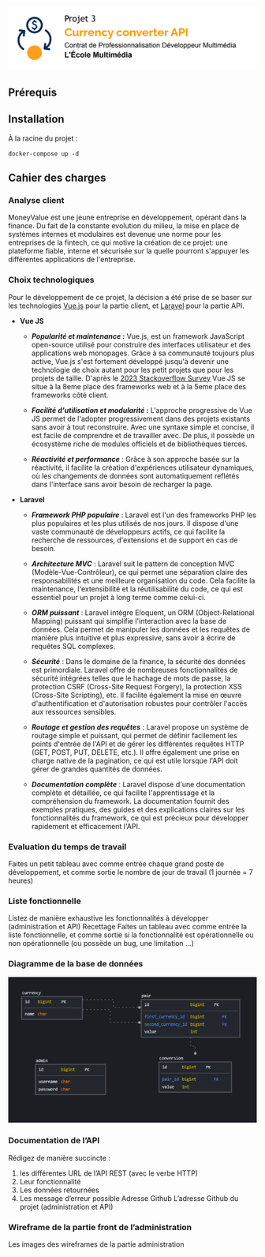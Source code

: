 ![banner](./docs/media/banner.png)

## Prérequis

## Installation

À la racine du projet :

```
docker-compose up -d
```

## Cahier des charges

### Analyse client

MoneyValue est une jeune entreprise en développement, opérant dans la finance. Du fait de la constante evolution du milieu, la mise en place de systèmes internes et modulaires est devenue une norme pour les entreprises de la fintech, ce qui motive la création de ce projet: une plateforme fiable, interne et sécurisée sur la quelle pourront s'appuyer les différentes applications de l'entreprise.

### Choix technologiques

Pour le développement de ce projet, la décision a été prise de se baser sur les technologies [Vue.js](https://vuejs.org/) pour la partie client, et [Laravel](https://laravel.com/) pour la partie API.

- **Vue JS**

  - **_Popularité et maintenance :_**
    Vue.js, est un framework JavaScript open-source utilisé pour construire des interfaces utilisateur et des applications web monopages. Grâce à sa communauté toujours plus active, Vue.js s'est fortement développé jusqu'à devenir une technologie de choix autant pour les petit projets que pour les projets de taille. D'après le [2023 Stackoverflow Survey](https://survey.stackoverflow.co/2023/#technology-most-popular-technologies) Vue JS se situe à la 8eme place des frameworks web et à la 5eme place des frameworks côté client.

  - **_Facilité d'utilisation et modularité :_**
    L'approche progressive de Vue JS permet de l'adopter progressivement dans des projets existants sans avoir à tout reconstruire. Avec une syntaxe simple et concise, il est facile de comprendre et de travailler avec. De plus, il possède un écosystème riche de modules officiels et de bibliothèques tierces.

  - **_Réactivité et performance_** : Grâce à son approche basée sur la réactivité, il facilite la création d'expériences utilisateur dynamiques, où les changements de données sont automatiquement reflétés dans l'interface sans avoir besoin de recharger la page.

- **Laravel**

  - **_Framework PHP populaire_** : Laravel est l'un des frameworks PHP les plus populaires et les plus utilisés de nos jours. Il dispose d'une vaste communauté de développeurs actifs, ce qui facilite la recherche de ressources, d'extensions et de support en cas de besoin.

  - **_Architecture MVC_** : Laravel suit le pattern de conception MVC (Modèle-Vue-Contrôleur), ce qui permet une séparation claire des responsabilités et une meilleure organisation du code. Cela facilite la maintenance, l'extensibilité et la réutilisabilité du code, ce qui est essentiel pour un projet à long terme comme celui-ci.

  - **_ORM puissant_** : Laravel intègre Eloquent, un ORM (Object-Relational Mapping) puissant qui simplifie l'interaction avec la base de données. Cela permet de manipuler les données et les requêtes de manière plus intuitive et plus expressive, sans avoir à écrire de requêtes SQL complexes.

  - **_Sécurité_** : Dans le domaine de la finance, la sécurité des données est primordiale. Laravel offre de nombreuses fonctionnalités de sécurité intégrées telles que le hachage de mots de passe, la protection CSRF (Cross-Site Request Forgery), la protection XSS (Cross-Site Scripting), etc. Il facilite également la mise en œuvre d'authentification et d'autorisation robustes pour contrôler l'accès aux ressources sensibles.

  - **_Routage et gestion des requêtes_** : Laravel propose un système de routage simple et puissant, qui permet de définir facilement les points d'entrée de l'API et de gérer les différentes requêtes HTTP (GET, POST, PUT, DELETE, etc.). Il offre également une prise en charge native de la pagination, ce qui est utile lorsque l'API doit gérer de grandes quantités de données.

  - **_Documentation complète_** : Laravel dispose d'une documentation complète et détaillée, ce qui facilite l'apprentissage et la compréhension du framework. La documentation fournit des exemples pratiques, des guides et des explications claires sur les fonctionnalités du framework, ce qui est précieux pour développer rapidement et efficacement l'API.

### Evaluation du temps de travail

Faites un petit tableau avec comme entrée chaque grand poste de développement, et comme
sortie le nombre de jour de travail (1 journée = 7 heures)

### Liste fonctionnelle

Listez de manière exhaustive les fonctionnalités à développer (administration et API)
Recettage
Faites un tableau avec comme entrée la liste fonctionnelle, et comme sortie si la fonctionnalité
est opérationnelle ou non opérationnelle (ou possède un bug, une limitation ...)

### Diagramme de la base de données

![Data schema](./docs/media/data_schema.png)

### Documentation de l’API

Rédigez de manière succincte :

1. les différentes URL de l’API REST (avec le verbe HTTP)
2. Leur fonctionnalité
3. Les données retournées
4. Les message d’erreur possible
   Adresse Github
   L’adresse Github du projet (administration et API)

### Wireframe de la partie front de l’administration

Les images des wireframes de la partie administration
